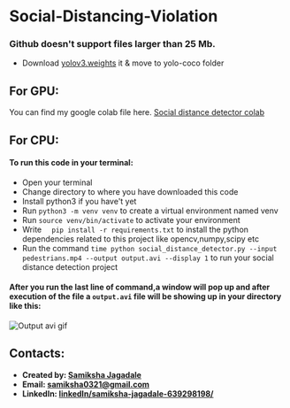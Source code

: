 # Social-Distancing-Violation

### Github doesn't support files larger than 25 Mb.
* Download [yolov3.weights](https://drive.google.com/file/d/1QrGGrZl-K2z9IH410o9oeGvbKdIDjGIS/view?usp=sharing) it & move to yolo-coco folder

## For GPU:
You can find my google colab file here. [Social distance detector colab](https://colab.research.google.com/drive/13IzdPCsAo4L613cmBEmrtM-NgSvMukb-?usp=sharing)


## For CPU:
#### To run this code in your terminal:
* Open your terminal
* Change directory to where you have downloaded this code
* Install python3 if you have't yet
* Run `python3 -m venv venv` to create a virtual environment named venv
* Run `source venv/bin/activate` to activate your environment
* Write `  pip install -r requirements.txt` to install the python dependencies related to this project like opencv,numpy,scipy etc
* Run the command `time python social_distance_detector.py --input pedestrians.mp4 --output output.avi --display 1` to run your social distance detection project

#### After you run the last line of command,a window will pop up and after execution of the file a `output.avi` file will be showing up in your directory like this:
![Output avi gif](https://github.com/abd-shoumik/Social-distance-detection/blob/master/social%20distance%20detection.gif)


## Contacts:
* **Created by: [Samiksha Jagadale](https://github.com/Samiksha0321)**
* **Email: [samiksha0321@gmail.com](https://samiksha0321@gmail.com)**
* **LinkedIn: [linkedIn/samiksha-jagadale-639298198/](https://www.linkedin.com/in/samiksha-jagadale-639298198/)**
